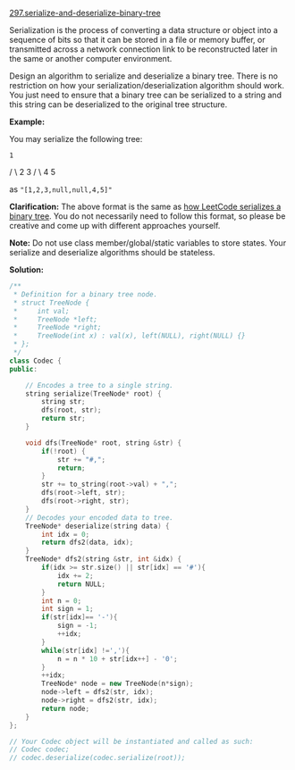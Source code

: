 [297.serialize-and-deserialize-binary-tree](https://leetcode.com/problems/serialize-and-deserialize-binary-tree/)  

Serialization is the process of converting a data structure or object into a sequence of bits so that it can be stored in a file or memory buffer, or transmitted across a network connection link to be reconstructed later in the same or another computer environment.

Design an algorithm to serialize and deserialize a binary tree. There is no restriction on how your serialization/deserialization algorithm should work. You just need to ensure that a binary tree can be serialized to a string and this string can be deserialized to the original tree structure.

**Example:** 

You may serialize the following tree:

    1
   / \\
  2   3
     / \\
    4   5

as `"[1,2,3,null,null,4,5]"`

**Clarification:** The above format is the same as [how LeetCode serializes a binary tree](/faq/#binary-tree). You do not necessarily need to follow this format, so please be creative and come up with different approaches yourself.

**Note:** Do not use class member/global/static variables to store states. Your serialize and deserialize algorithms should be stateless.  



**Solution:**  

```cpp
/**
 * Definition for a binary tree node.
 * struct TreeNode {
 *     int val;
 *     TreeNode *left;
 *     TreeNode *right;
 *     TreeNode(int x) : val(x), left(NULL), right(NULL) {}
 * };
 */
class Codec {
public:

    // Encodes a tree to a single string.
    string serialize(TreeNode* root) {
        string str;
        dfs(root, str);
        return str;
    }

    void dfs(TreeNode* root, string &str) {
        if(!root) {
            str += "#,";
            return;
        }
        str += to_string(root->val) + ",";
        dfs(root->left, str);
        dfs(root->right, str);
    }
    // Decodes your encoded data to tree.
    TreeNode* deserialize(string data) {
        int idx = 0;
        return dfs2(data, idx);
    }
    TreeNode* dfs2(string &str, int &idx) {
        if(idx >= str.size() || str[idx] == '#'){
            idx += 2;
            return NULL;
        }
        int n = 0;
        int sign = 1;
        if(str[idx]== '-'){
            sign = -1;
            ++idx;
        }
        while(str[idx] !=','){
            n = n * 10 + str[idx++] - '0';
        }
        ++idx;
        TreeNode* node = new TreeNode(n*sign);
        node->left = dfs2(str, idx);
        node->right = dfs2(str, idx);
        return node;
    }
};

// Your Codec object will be instantiated and called as such:
// Codec codec;
// codec.deserialize(codec.serialize(root));
```
      